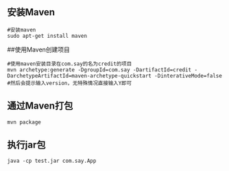 ## 安装Maven

```shell
#安装maven
sudo apt-get install maven
```

##使用Maven创建项目

```shell
#使用maven安装目录在com.say的名为credit的项目
mvn archetype:generate -DgroupId=com.say -DartifactId=credit -DarchetypeArtifactId=maven-archetype-quickstart -DinterativeMode=false
#然后会提示输入version，无特殊情况直接输入Y即可
```

## 通过Maven打包

```shell
mvn package
```

## 执行jar包

```shell
java -cp test.jar com.say.App
```

